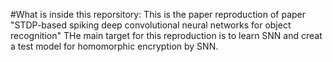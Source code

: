 #What is inside this reporsitory:
This is the paper reproduction of paper "STDP-based spiking deep convolutional neural networks for object recognition"
THe main target for this reproduction is to learn SNN and creat a test model for homomorphic encryption by SNN.

